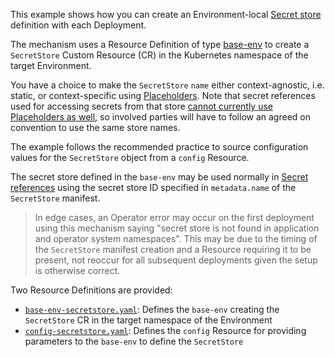 This example shows how you can create an Environment-local [Secret store](https://developer.humanitec.com/guides/platform-engineers/security/connect-secret-stores/overview/) definition with each Deployment.

The mechanism uses a Resource Definition of type [base-env](https://developer.humanitec.com/platform-orchestrator/reference/resource-types/#base-env) to create a `SecretStore` Custom Resource (CR) in the Kubernetes namespace of the target Environment.

You have a choice to make the `SecretStore` `name` either context-agnostic, i.e. static, or context-specific using [Placeholders](https://developer.humanitec.com/platform-orchestrator/reference/placeholders/). Note that secret references used for accessing secrets from that store [cannot currently use Placeholders as well](https://developer.humanitec.com/platform-orchestrator/security/secret-references/#limitations), so involved parties will have to follow an agreed on convention to use the same store names.

The example follows the recommended practice to source configuration values for the `SecretStore` object from a `config` Resource.

The secret store defined in the `base-env` may be used normally in [Secret references](https://developer.humanitec.com/platform-orchestrator/security/secret-references/) using the secret store ID specified in `metadata.name` of the `SecretStore` manifest.

> In edge cases, an Operator error may occur on the first deployment using this mechanism saying "secret store <name> is not found in application and operator system namespaces". This may be due to the timing of the `SecretStore` manifest creation and a Resource requiring it to be present, not reoccur for all subsequent deployments given the setup is otherwise correct.

Two Resource Definitions are provided:

- [`base-env-secretstore.yaml`](./base-env-secretstore.yaml): Defines the `base-env` creating the `SecretStore` CR in the target namespace of the Environment
- [`config-secretstore.yaml`](./config-secretstore.yaml): Defines the `config` Resource for providing parameters to the `base-env` to define the `SecretStore`
